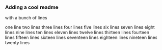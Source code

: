 ### Adding a cool readme

with a bunch of lines

one line
two lines
three lines
four lines
five lines
six lines
seven lines
eight lines
nine lines
ten lines
eleven lines
twelve lines
thirteen lines
fourteen lines
fifteen lines
sixteen lines
seventeen lines
eighteen lines
nineteen lines
twenty lines

